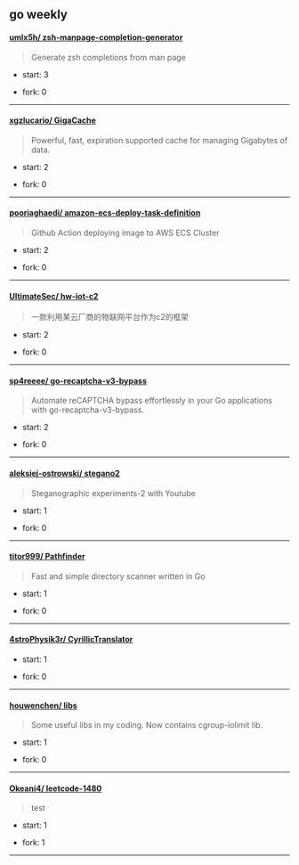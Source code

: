 ## go weekly

#### [umlx5h/ zsh-manpage-completion-generator](https://github.com/umlx5h/zsh-manpage-completion-generator)
>  Generate zsh completions from man page
+ start: 3
+ fork: 0
---
#### [xgzlucario/ GigaCache](https://github.com/xgzlucario/GigaCache)
>  Powerful, fast, expiration supported cache for managing Gigabytes of data.
+ start: 2
+ fork: 0
---
#### [pooriaghaedi/ amazon-ecs-deploy-task-definition](https://github.com/pooriaghaedi/amazon-ecs-deploy-task-definition)
>  Github Action deploying image to AWS ECS Cluster
+ start: 2
+ fork: 0
---
#### [UltimateSec/ hw-iot-c2](https://github.com/UltimateSec/hw-iot-c2)
>  一款利用某云厂商的物联网平台作为c2的框架
+ start: 2
+ fork: 0
---
#### [sp4reeee/ go-recaptcha-v3-bypass](https://github.com/sp4reeee/go-recaptcha-v3-bypass)
>  Automate reCAPTCHA bypass effortlessly in your Go applications with go-recaptcha-v3-bypass.
+ start: 2
+ fork: 0
---
#### [aleksiej-ostrowski/ stegano2](https://github.com/aleksiej-ostrowski/stegano2)
>  Steganographic experiments-2 with Youtube
+ start: 1
+ fork: 0
---
#### [titor999/ Pathfinder](https://github.com/titor999/Pathfinder)
>  Fast and simple directory scanner written in Go
+ start: 1
+ fork: 0
---
#### [4stroPhysik3r/ CyrillicTranslator](https://github.com/4stroPhysik3r/CyrillicTranslator)
>  
+ start: 1
+ fork: 0
---
#### [houwenchen/ libs](https://github.com/houwenchen/libs)
>  Some useful libs in my coding. Now contains cgroup-iolimit lib.
+ start: 1
+ fork: 0
---
#### [Okeani4/ leetcode-1480](https://github.com/Okeani4/leetcode-1480)
>  test
+ start: 1
+ fork: 1
---